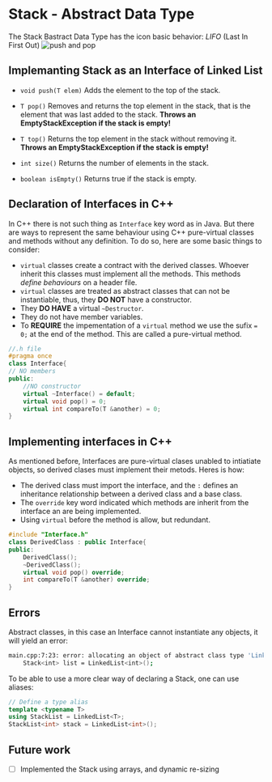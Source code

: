 # Stack - Abstract Data Type

The Stack Bastract Data Type has the icon basic behavior: _LIFO_ (Last In First Out) ![push and pop](https://upload.wikimedia.org/wikipedia/commons/b/b4/Lifo_stack.png)

## Implemanting Stack as an Interface of Linked List

* `void push(T elem)` Adds the element to the top of the stack.

* `T pop()` Removes and returns the top element in the stack, that is the element that was last added to the stack. **Throws an EmptyStackException if the stack is empty!**

* `T top()` Returns the top element in the stack without removing it. **Throws an EmptyStackException if the stack is empty!**

* `int size()` Returns the number of elements in the stack.

* `boolean isEmpty()` Returns true if the stack is empty.

## Declaration of Interfaces in C++

In C++ there is not such thing as `Interface` key word as in Java. But there are ways to represent the same behaviour using C++ pure-virtual classes and methods without any definition. To do so, here are some basic things to consider:

- `virtual` classes create a contract with the derived classes. Whoever inherit this classes must implement all the methods. This methods _define behaviours_ on a header file.
- `virtual` classes are treated as abstract classes that can not be instantiable, thus, they **DO NOT** have a constructor.
- They **DO HAVE** a virtual `~Destructor`.
- They do not have member variables.
- To **REQUIRE** the impementation of a `virtual` method we use the sufix `= 0;` at the end of the method. This are called a pure-virtual method.

```C++
//.h file
#pragma once
class Interface{
// NO members
public:
    //NO constructor
    virtual ~Interface() = default;
    virtual void pop() = 0;
    virtual int compareTo(T &another) = 0;
}
```

## Implementing interfaces in C++

As mentioned before, Interfaces are pure-virtual clases unabled to intiatiate objects, so derived clases must implement their metods. Heres is how:

- The derived class must import the interface, and the `:` defines an inheritance relationship between a derived class and a base class.
- The `override` key word indicated which methods are inherit from the interface an are being implemented.
- Using `virtual` before the method is allow, but redundant.

```C++
#include "Interface.h"
class DerivedClass : public Interface{
public:
    DerivedClass();
    ~DerivedClass();
    virtual void pop() override;
    int compareTo(T &another) override;
}
```

## Errors

Abstract classes, in this case an Interface cannot instantiate any objects, it will yield an error: 
```bash
main.cpp:7:23: error: allocating an object of abstract class type 'LinkedList<int>'
    Stack<int> list = LinkedList<int>();
```

To be able to use a more clear way of declaring a Stack, one can use aliases:

```C++
// Define a type alias
template <typename T>
using StackList = LinkedList<T>;
StackList<int> stack = LinkedList<int>();
```

## Future work

- [ ] Implemented the Stack using arrays, and dynamic re-sizing